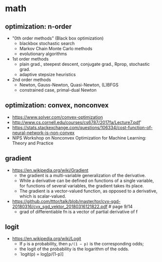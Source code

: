 # math

## optimization: n-order
* "0th order methods" (Black box optimization)
  * blackbox stochastic search
  * Markov Chain Monte Carlo methods
  * evolutionary algorithms
* 1st order methods
  * plain grad., steepest descent, conjugate grad., Rprop, stochastic grad. 
  * adaptive stepsize heuristics
* 2nd order methods
  * Newton, Gauss-Newton, Quasi-Newton, (L)BFGS
  * constrained case, primal-dual Newton 
 
## optimization: convex, nonconvex
* https://www.solver.com/convex-optimization
* http://www.cs.cornell.edu/courses/cs6787/2017fa/Lecture7.pdf'
* https://stats.stackexchange.com/questions/106334/cost-function-of-neural-network-is-non-convex
* NIPS Workshop on Nonconvex Optimization for Machine Learning: Theory and Practice

## gradient
* https://en.wikipedia.org/wiki/Gradient
  * the gradient is a multi-variable generalization of the derivative.
  * While a derivative can be defined on functions of a single variable,
    for functions of several variables, the gradient takes its place.
  * The gradient is a vector-valued function, as opposed to a derivative, which is scalar-valued.
* https://github.com/tttor/talk/blob/master/tor/cvx-sgd-20180316/cvx_sgd_vektor_20180316121822.pdf # page 9/14
  * grad of differentiable fn is a vector of partial derivative of f

## logit
* https://en.wikipedia.org/wiki/Logit
  * If `p` is a probability, then `p/(1 − p)` is the corresponding odds;
  * the logit of the probability is the logarithm of the odds.
  * `logit(p) = log[p/(1-p)]
